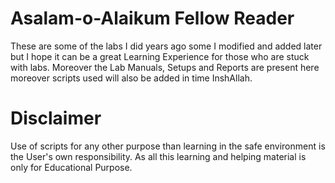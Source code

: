 # Asalam-o-Alaikum Fellow Reader
These are some of the labs I did years ago some I modified and added later but I hope it can be a great Learning Experience for those who are stuck with labs.
Moreover the Lab Manuals, Setups and Reports are present here moreover scripts used will also be added in time InshAllah.

# Disclaimer
Use of scripts for any other purpose than learning in the safe environment is the User's own responsibility. As all this learning and helping material is only for Educational Purpose.
